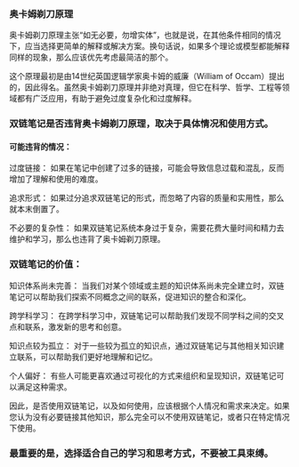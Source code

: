 ### 奥卡姆剃刀原理
奥卡姆剃刀原理主张“如无必要，勿增实体”，也就是说，在其他条件相同的情况下，应当选择更简单的解释或解决方案。换句话说，如果多个理论或模型都能解释同样的现象，那么应该优先考虑最简洁的那个。

这个原理最初是由14世纪英国逻辑学家奥卡姆的威廉（William of Occam）提出的，因此得名。虽然奥卡姆剃刀原理并非绝对真理，但它在科学、哲学、工程等领域都有广泛应用，有助于避免过度复杂化和过度解释。

### 双链笔记是否违背奥卡姆剃刀原理，取决于具体情况和使用方式。

#### 可能违背的情况：

过度链接： 如果在笔记中创建了过多的链接，可能会导致信息过载和混乱，反而增加了理解和使用的难度。

追求形式： 如果过分追求双链笔记的形式，而忽略了内容的质量和实用性，那么就本末倒置了。

不必要的复杂性： 如果双链笔记系统本身过于复杂，需要花费大量时间和精力去维护和学习，那么也违背了奥卡姆剃刀原理。

### 双链笔记的价值：
知识体系尚未完善： 当我们对某个领域或主题的知识体系尚未完全建立时，双链笔记可以帮助我们探索不同概念之间的联系，促进知识的整合和深化。

跨学科学习： 在跨学科学习中，双链笔记可以帮助我们发现不同学科之间的交叉点和联系，激发新的思考和创意。

知识点较为孤立： 对于一些较为孤立的知识点，通过双链笔记与其他相关知识建立联系，可以帮助我们更好地理解和记忆。

个人偏好： 有些人可能更喜欢通过可视化的方式来组织和呈现知识，双链笔记可以满足这种需求。

因此，是否使用双链笔记，以及如何使用，应该根据个人情况和需求来决定。如果您认为没有必要链接其他知识，那么完全可以不使用双链笔记，或者只在特定情况下使用。

### 最重要的是，选择适合自己的学习和思考方式，不要被工具束缚。